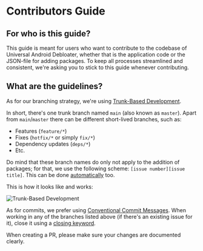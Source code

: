 # Contributors Guide

## For who is this guide?

This guide is meant for users who want to contribute to the codebase of Universal Android Debloater, whether that is the application code or the JSON-file for adding packages. To keep all processes streamlined and consistent, we're asking you to stick to this guide whenever contributing.

## What are the guidelines?

As for our branching strategy, we're using [Trunk-Based Development](https://trunkbaseddevelopment.com/#one-line-summary).

In short, there's one trunk branch named `main` (also known as `master`). Apart from `main`/`master` there can be different short-lived branches, such as:

- Features (`feature/*`)
- Fixes (`hotfix/*` or simply `fix/*`)
- Dependency updates (`deps/*`)
- Etc.

Do mind that these branch names do only not apply to the addition of packages; for that, we use the following scheme: `[issue number][issue title]`. This can be done [automatically](https://docs.github.com/en/issues/tracking-your-work-with-issues/creating-a-branch-for-an-issue) too.

This is how it looks like and works:

![Trunk-Based Development](https://trunkbaseddevelopment.com/trunk1c.png)

As for commits, we prefer using [Conventional Commit Messages](https://gist.github.com/qoomon/5dfcdf8eec66a051ecd85625518cfd13). When working in any of the branches listed above (if there's an existing issue for it), close it using a [closing keyword](https://docs.github.com/en/issues/tracking-your-work-with-issues/linking-a-pull-request-to-an-issue#linking-a-pull-request-to-an-issue-using-a-keyword).

When creating a PR, please make sure your changes are documented clearly.